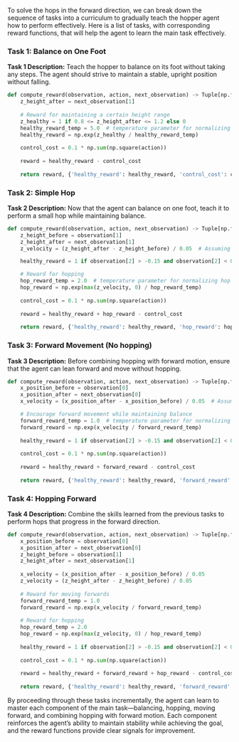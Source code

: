 To solve the hops in the forward direction, we can break down the sequence of tasks into a curriculum to gradually teach the hopper agent how to perform effectively. Here is a list of tasks, with corresponding reward functions, that will help the agent to learn the main task effectively.

### Task 1: Balance on One Foot
**Task 1 Description:** Teach the hopper to balance on its foot without taking any steps. The agent should strive to maintain a stable, upright position without falling.

```python
def compute_reward(observation, action, next_observation) -> Tuple[np.float64, Dict[str, np.float64]]:
    z_height_after = next_observation[1]
    
    # Reward for maintaining a certain height range
    z_healthy = 1 if 0.8 <= z_height_after <= 1.2 else 0
    healthy_reward_temp = 5.0  # temperature parameter for normalizing healthy reward
    healthy_reward = np.exp(z_healthy / healthy_reward_temp)
    
    control_cost = 0.1 * np.sum(np.square(action))
    
    reward = healthy_reward - control_cost
    
    return reward, {'healthy_reward': healthy_reward, 'control_cost': control_cost}
```

### Task 2: Simple Hop
**Task 2 Description:** Now that the agent can balance on one foot, teach it to perform a small hop while maintaining balance.

```python
def compute_reward(observation, action, next_observation) -> Tuple[np.float64, Dict[str, np.float64]]:
    z_height_before = observation[1]
    z_height_after = next_observation[1]
    z_velocity = (z_height_after - z_height_before) / 0.05  # Assuming a timestep of 0.05

    healthy_reward = 1 if observation[2] > -0.15 and observation[2] < 0.15 else 0

    # Reward for hopping
    hop_reward_temp = 2.0  # temperature parameter for normalizing hop reward
    hop_reward = np.exp(max(z_velocity, 0) / hop_reward_temp)
    
    control_cost = 0.1 * np.sum(np.square(action))
    
    reward = healthy_reward + hop_reward - control_cost
    
    return reward, {'healthy_reward': healthy_reward, 'hop_reward': hop_reward, 'control_cost': control_cost}
```

### Task 3: Forward Movement (No hopping)
**Task 3 Description:** Before combining hopping with forward motion, ensure that the agent can lean forward and move without hopping.

```python
def compute_reward(observation, action, next_observation) -> Tuple[np.float64, Dict[str, np.float64]]:
    x_position_before = observation[0]
    x_position_after = next_observation[0]
    x_velocity = (x_position_after - x_position_before) / 0.05  # Assuming a timestep of 0.05

    # Encourage forward movement while maintaining balance
    forward_reward_temp = 1.0  # temperature parameter for normalizing forward reward
    forward_reward = np.exp(x_velocity / forward_reward_temp)
    
    healthy_reward = 1 if observation[2] > -0.15 and observation[2] < 0.15 else 0
    
    control_cost = 0.1 * np.sum(np.square(action))
    
    reward = healthy_reward + forward_reward - control_cost
    
    return reward, {'healthy_reward': healthy_reward, 'forward_reward': forward_reward, 'control_cost': control_cost}
```

### Task 4: Hopping Forward
**Task 4 Description:** Combine the skills learned from the previous tasks to perform hops that progress in the forward direction.

```python
def compute_reward(observation, action, next_observation) -> Tuple[np.float64, Dict[str, np.float64]]:
    x_position_before = observation[0]
    x_position_after = next_observation[0]
    z_height_before = observation[1]
    z_height_after = next_observation[1]
    
    x_velocity = (x_position_after - x_position_before) / 0.05
    z_velocity = (z_height_after - z_height_before) / 0.05
    
    # Reward for moving forwards
    forward_reward_temp = 1.0
    forward_reward = np.exp(x_velocity / forward_reward_temp)
    
    # Reward for hopping
    hop_reward_temp = 2.0
    hop_reward = np.exp(max(z_velocity, 0) / hop_reward_temp)
    
    healthy_reward = 1 if observation[2] > -0.15 and observation[2] < 0.15 else 0
    
    control_cost = 0.1 * np.sum(np.square(action))
    
    reward = healthy_reward + forward_reward + hop_reward - control_cost
    
    return reward, {'healthy_reward': healthy_reward, 'forward_reward': forward_reward, 'hop_reward': hop_reward, 'control_cost': control_cost}
```

By proceeding through these tasks incrementally, the agent can learn to master each component of the main task—balancing, hopping, moving forward, and combining hopping with forward motion. Each component reinforces the agent’s ability to maintain stability while achieving the goal, and the reward functions provide clear signals for improvement.